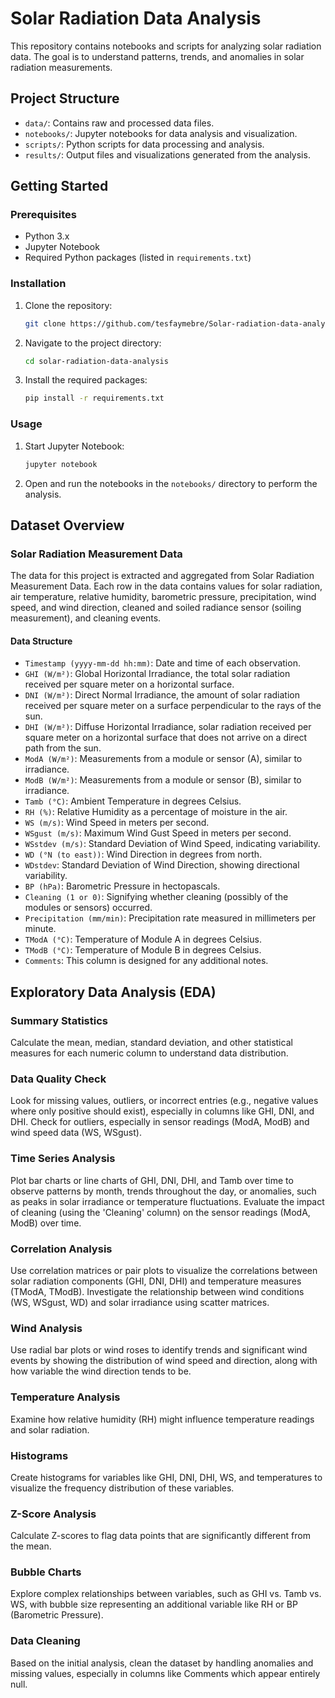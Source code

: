 # Solar Radiation Data Analysis

This repository contains notebooks and scripts for analyzing solar radiation data. The goal is to understand patterns, trends, and anomalies in solar radiation measurements.

## Project Structure

- `data/`: Contains raw and processed data files.
- `notebooks/`: Jupyter notebooks for data analysis and visualization.
- `scripts/`: Python scripts for data processing and analysis.
- `results/`: Output files and visualizations generated from the analysis.

## Getting Started

### Prerequisites

- Python 3.x
- Jupyter Notebook
- Required Python packages (listed in `requirements.txt`)

### Installation

1. Clone the repository:
   ```sh
   git clone https://github.com/tesfaymebre/Solar-radiation-data-analysis.git
   ```
2. Navigate to the project directory:
   ```sh
   cd solar-radiation-data-analysis
   ```
3. Install the required packages:
   ```sh
   pip install -r requirements.txt
   ```

### Usage

1. Start Jupyter Notebook:
   ```sh
   jupyter notebook
   ```
2. Open and run the notebooks in the `notebooks/` directory to perform the analysis.

## Dataset Overview

### Solar Radiation Measurement Data

The data for this project is extracted and aggregated from Solar Radiation Measurement Data. Each row in the data contains values for solar radiation, air temperature, relative humidity, barometric pressure, precipitation, wind speed, and wind direction, cleaned and soiled radiance sensor (soiling measurement), and cleaning events.

#### Data Structure

- `Timestamp (yyyy-mm-dd hh:mm)`: Date and time of each observation.
- `GHI (W/m²)`: Global Horizontal Irradiance, the total solar radiation received per square meter on a horizontal surface.
- `DNI (W/m²)`: Direct Normal Irradiance, the amount of solar radiation received per square meter on a surface perpendicular to the rays of the sun.
- `DHI (W/m²)`: Diffuse Horizontal Irradiance, solar radiation received per square meter on a horizontal surface that does not arrive on a direct path from the sun.
- `ModA (W/m²)`: Measurements from a module or sensor (A), similar to irradiance.
- `ModB (W/m²)`: Measurements from a module or sensor (B), similar to irradiance.
- `Tamb (°C)`: Ambient Temperature in degrees Celsius.
- `RH (%)`: Relative Humidity as a percentage of moisture in the air.
- `WS (m/s)`: Wind Speed in meters per second.
- `WSgust (m/s)`: Maximum Wind Gust Speed in meters per second.
- `WSstdev (m/s)`: Standard Deviation of Wind Speed, indicating variability.
- `WD (°N (to east))`: Wind Direction in degrees from north.
- `WDstdev`: Standard Deviation of Wind Direction, showing directional variability.
- `BP (hPa)`: Barometric Pressure in hectopascals.
- `Cleaning (1 or 0)`: Signifying whether cleaning (possibly of the modules or sensors) occurred.
- `Precipitation (mm/min)`: Precipitation rate measured in millimeters per minute.
- `TModA (°C)`: Temperature of Module A in degrees Celsius.
- `TModB (°C)`: Temperature of Module B in degrees Celsius.
- `Comments`: This column is designed for any additional notes.

## Exploratory Data Analysis (EDA)

### Summary Statistics

Calculate the mean, median, standard deviation, and other statistical measures for each numeric column to understand data distribution.

### Data Quality Check

Look for missing values, outliers, or incorrect entries (e.g., negative values where only positive should exist), especially in columns like GHI, DNI, and DHI. Check for outliers, especially in sensor readings (ModA, ModB) and wind speed data (WS, WSgust).

### Time Series Analysis

Plot bar charts or line charts of GHI, DNI, DHI, and Tamb over time to observe patterns by month, trends throughout the day, or anomalies, such as peaks in solar irradiance or temperature fluctuations. Evaluate the impact of cleaning (using the 'Cleaning' column) on the sensor readings (ModA, ModB) over time.

### Correlation Analysis

Use correlation matrices or pair plots to visualize the correlations between solar radiation components (GHI, DNI, DHI) and temperature measures (TModA, TModB). Investigate the relationship between wind conditions (WS, WSgust, WD) and solar irradiance using scatter matrices.

### Wind Analysis

Use radial bar plots or wind roses to identify trends and significant wind events by showing the distribution of wind speed and direction, along with how variable the wind direction tends to be.

### Temperature Analysis

Examine how relative humidity (RH) might influence temperature readings and solar radiation.

### Histograms

Create histograms for variables like GHI, DNI, DHI, WS, and temperatures to visualize the frequency distribution of these variables.

### Z-Score Analysis

Calculate Z-scores to flag data points that are significantly different from the mean.

### Bubble Charts

Explore complex relationships between variables, such as GHI vs. Tamb vs. WS, with bubble size representing an additional variable like RH or BP (Barometric Pressure).

### Data Cleaning

Based on the initial analysis, clean the dataset by handling anomalies and missing values, especially in columns like Comments which appear entirely null.
